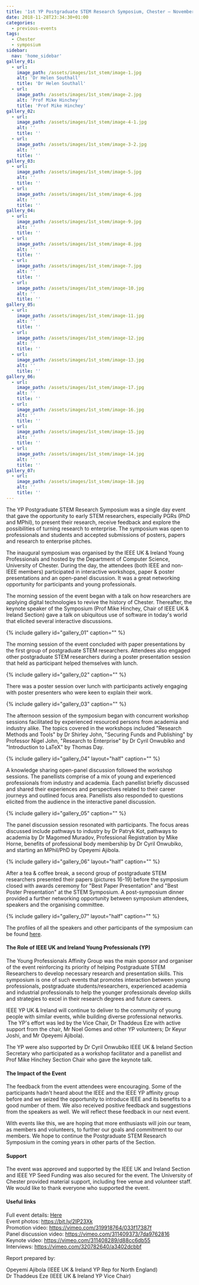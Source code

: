 ```yaml
---
title: '1st YP Postgraduate STEM Research Symposium, Chester – November 2018'
date: 2018-11-28T23:34:30+01:00
categories:
  - previous-events
tags:
  - Chester
  - symposium
sidebar:
  nav: 'home_sidebar'
gallery_01:
  - url:
    image_path: /assets/images/1st_stem/image-1.jpg
    alt: 'Dr Helen Southall'
    title: 'Dr Helen Southall'
  - url:
    image_path: /assets/images/1st_stem/image-2.jpg
    alt: 'Prof Mike Hinchey'
    title: 'Prof Mike Hinchey'
gallery_02:
  - url:
    image_path: /assets/images/1st_stem/image-4-1.jpg
    alt: ''
    title: ''
  - url:
    image_path: /assets/images/1st_stem/image-3-2.jpg
    alt: ''
    title: ''
gallery_03:
  - url:
    image_path: /assets/images/1st_stem/image-5.jpg
    alt: ''
    title: ''
  - url:
    image_path: /assets/images/1st_stem/image-6.jpg
    alt: ''
    title: ''
gallery_04:
  - url:
    image_path: /assets/images/1st_stem/image-9.jpg
    alt: ''
    title: ''
  - url:
    image_path: /assets/images/1st_stem/image-8.jpg
    alt: ''
    title: ''
  - url:
    image_path: /assets/images/1st_stem/image-7.jpg
    alt: ''
    title: ''
  - url:
    image_path: /assets/images/1st_stem/image-10.jpg
    alt: ''
    title: ''
gallery_05:
  - url:
    image_path: /assets/images/1st_stem/image-11.jpg
    alt: ''
    title: ''
  - url:
    image_path: /assets/images/1st_stem/image-12.jpg
    alt: ''
    title: ''
  - url:
    image_path: /assets/images/1st_stem/image-13.jpg
    alt: ''
    title: ''
gallery_06:
  - url:
    image_path: /assets/images/1st_stem/image-17.jpg
    alt: ''
    title: ''
  - url:
    image_path: /assets/images/1st_stem/image-16.jpg
    alt: ''
    title: ''
  - url:
    image_path: /assets/images/1st_stem/image-15.jpg
    alt: ''
    title: ''
  - url:
    image_path: /assets/images/1st_stem/image-14.jpg
    alt: ''
    title: ''
gallery_07:
  - url:
    image_path: /assets/images/1st_stem/image-18.jpg
    alt: ''
    title: ''
---
```


The YP Postgraduate STEM Research Symposium was a single day event that
gave the opportunity to early STEM researchers, especially PGRs (PhD and
MPhil), to present their research, receive feedback and explore the
possibilities of turning research to enterprise. The symposium was open
to professionals and students and accepted submissions of posters,
papers and research to enterprise pitches.

The inaugural symposium was organised by the IEEE UK & Ireland Young
Professionals and hosted by the Department of Computer Science,
University of Chester. During the day, the attendees (both IEEE and
non-IEEE members) participated in interactive workshops, paper & poster
presentations and an open-panel discussion. It was a great networking
opportunity for participants and young professionals.

The morning session of the event began with a talk on how researchers
are applying digital technologies to revive the history of Chester.
Thereafter, the keynote speaker of the Symposium (Prof Mike Hinchey,
Chair of IEEE UK & Ireland Section) gave a talk on ubiquitous use of
software in today's world that elicited several interactive discussions.

{% include gallery id="gallery_01" caption="" %}

The morning session of the event concluded with paper presentations by
the first group of postgraduate STEM researchers. Attendees also engaged
other postgraduate STEM researchers during a poster presentation session
that held as participant helped themselves with lunch.

{% include gallery id="gallery_02" caption="" %}

There was a poster session over lunch with participants actively
engaging with poster presenters who were keen to explain their work.

{% include gallery id="gallery_03" caption="" %}

The afternoon session of the symposium began with concurrent workshop
sessions facilitated by experienced resourced persons from academia and
industry alike. The topics covered in the workshops included "Research
Methods and Tools" by Dr Shirley John, "Securing Funds and Publishing"
by Professor Nigel John, "Research to Enterprise" by Dr Cyril Onwubiko
and "Introduction to LaTeX" by Thomas Day.

{% include gallery id="gallery_04" layout="half" caption="" %}

A knowledge sharing open-panel discussion followed the workshop
sessions. The panellists comprise of a mix of young and experienced
professionals from industry and academia. Each panellist briefly
discussed and shared their experiences and perspectives related to their
career journeys and outlined focus area. Panellists also responded to
questions elicited from the audience in the interactive panel
discussion.

{% include gallery id="gallery_05" caption="" %}

The panel discussion session resonated with participants. The focus
areas discussed include pathways to industry by Dr Patryk Kot, pathways
to academia by Dr Magomed Muradov, Professional Registration by Mike
Horne, benefits of professional body membership by Dr Cyril Onwubiko,
and starting an MPhil/PhD by Opeyemi Ajibola.

{% include gallery id="gallery_06" layout="half" caption="" %}

After a tea & coffee break, a second group of postgraduate STEM
researchers presented their papers (pictures 16-19) before the symposium
closed with awards ceremony for "Best Paper Presentation" and "Best
Poster Presentation" at the STEM Symposium. A post-symposium dinner
provided a further networking opportunity between symposium attendees,
speakers and the organising committee.

{% include gallery id="gallery_07" layout="half" caption="" %}

The profiles of all the speakers and other participants of the symposium
can be found [here](/assets/1st_stem/).

#### The Role of IEEE UK and Ireland Young Professionals (YP)

The Young Professionals Affinity Group was the main sponsor and
organiser of the event reinforcing its priority of helping Postgraduate
STEM Researchers to develop necessary research and presentation skills.
This symposium is one of such events that promotes interaction between
young professionals, postgraduate students/researchers, experienced
academia and industrial professionals to help the younger professionals
develop skills and strategies to excel in their research degrees and
future careers.

IEEE YP UK & Ireland will continue to deliver to the community of young
people with similar events, while building diverse professional
networks.  The YP's effort was led by the Vice Chair, Dr Thaddeus Eze
with active support from the chair, Mr Noel Gomes and other YP
volunteers; Dr Keyur Joshi, and Mr Opeyemi Ajibola).

The YP were also supported by Dr Cyril Onwubiko IEEE UK & Ireland
Section Secretary who participated as a workshop facilitator and a
panellist and Prof Mike Hinchey Section Chair who gave the keynote talk.

#### The Impact of the Event

The feedback from the event attendees were encouraging. Some of the
participants hadn't heard about the IEEE and the IEEE YP affinity group
before and we seized the opportunity to introduce IEEE and its benefits
to a good number of them. We also received positive feedback and
suggestions from the speakers as well. We will reflect these feedback in
our next event.

With events like this, we are hoping that more enthusiasts will join our
team, as members and volunteers, to further our goals and commitment to
our members. We hope to continue the Postgraduate STEM Research
Symposium in the coming years in other parts of the Section.

#### Support

The event was approved and supported by the IEEE UK and Ireland Section
and IEEE YP Seed Funding was also secured for the event. The University
of Chester provided material support, including free venue and volunteer
staff. We would like to thank everyone who supported the event.

#### Useful links

Full event details: [Here](/assets/1st_stem/)<br>
Event photos: <https://bit.ly/2IP23Xk><br>
Promotion video: <https://vimeo.com/319918764/033f17387f><br>
Panel discussion video: <https://vimeo.com/311409373/7da9762816><br>
Keynote video: <https://vimeo.com/311408289/d88cc6db55><br>
Interviews: <https://vimeo.com/320782640/a3402dcbbf><br>

Report prepared by:

Opeyemi Ajibola (IEEE UK & Ireland YP Rep for North England)\
Dr Thaddeus Eze (IEEE UK & Ireland YP Vice Chair)
